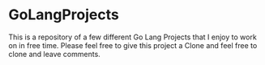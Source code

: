 # GoLangProjects
This is a repository of a few different Go Lang Projects that I enjoy to work on in free time. Please feel free to give this project a Clone and feel free to clone and leave comments.
